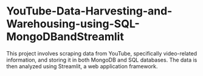 # YouTube-Data-Harvesting-and-Warehousing-using-SQL-MongoDBandStreamlit
This project involves scraping data from YouTube, specifically video-related information, and storing it in both MongoDB and SQL databases. The data is then analyzed using Streamlit, a web application framework.
